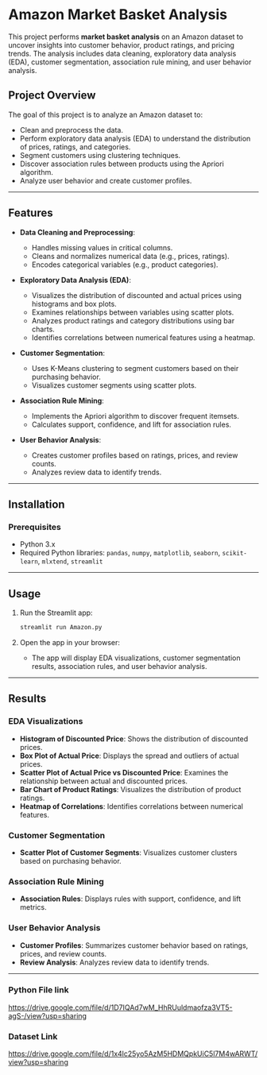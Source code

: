 # Amazon Market Basket Analysis

This project performs **market basket analysis** on an Amazon dataset to uncover insights into customer behavior, product ratings, and pricing trends. The analysis includes data cleaning, exploratory data analysis (EDA), customer segmentation, association rule mining, and user behavior analysis.

## Project Overview

The goal of this project is to analyze an Amazon dataset to:
- Clean and preprocess the data.
- Perform exploratory data analysis (EDA) to understand the distribution of prices, ratings, and categories.
- Segment customers using clustering techniques.
- Discover association rules between products using the Apriori algorithm.
- Analyze user behavior and create customer profiles.

---

## Features

- **Data Cleaning and Preprocessing**:
  - Handles missing values in critical columns.
  - Cleans and normalizes numerical data (e.g., prices, ratings).
  - Encodes categorical variables (e.g., product categories).

- **Exploratory Data Analysis (EDA)**:
  - Visualizes the distribution of discounted and actual prices using histograms and box plots.
  - Examines relationships between variables using scatter plots.
  - Analyzes product ratings and category distributions using bar charts.
  - Identifies correlations between numerical features using a heatmap.

- **Customer Segmentation**:
  - Uses K-Means clustering to segment customers based on their purchasing behavior.
  - Visualizes customer segments using scatter plots.

- **Association Rule Mining**:
  - Implements the Apriori algorithm to discover frequent itemsets.
  - Calculates support, confidence, and lift for association rules.

- **User Behavior Analysis**:
  - Creates customer profiles based on ratings, prices, and review counts.
  - Analyzes review data to identify trends.

---

## Installation

### Prerequisites
- Python 3.x
- Required Python libraries: `pandas`, `numpy`, `matplotlib`, `seaborn`, `scikit-learn`, `mlxtend`, `streamlit`
---

## Usage

1. Run the Streamlit app:
   ```bash
   streamlit run Amazon.py
   ```

2. Open the app in your browser:
   - The app will display EDA visualizations, customer segmentation results, association rules, and user behavior analysis.
---

## Results

### EDA Visualizations
- **Histogram of Discounted Price**: Shows the distribution of discounted prices.
- **Box Plot of Actual Price**: Displays the spread and outliers of actual prices.
- **Scatter Plot of Actual Price vs Discounted Price**: Examines the relationship between actual and discounted prices.
- **Bar Chart of Product Ratings**: Visualizes the distribution of product ratings.
- **Heatmap of Correlations**: Identifies correlations between numerical features.

### Customer Segmentation
- **Scatter Plot of Customer Segments**: Visualizes customer clusters based on purchasing behavior.

### Association Rule Mining
- **Association Rules**: Displays rules with support, confidence, and lift metrics.

### User Behavior Analysis
- **Customer Profiles**: Summarizes customer behavior based on ratings, prices, and review counts.
- **Review Analysis**: Analyzes review data to identify trends.

---
### Python File link
https://drive.google.com/file/d/1D7IQAd7wM_HhRUuldmaofza3VT5-agS-/view?usp=sharing
### Dataset Link
https://drive.google.com/file/d/1x4lc25yo5AzM5HDMQpkUiC5l7M4wARWT/view?usp=sharing
